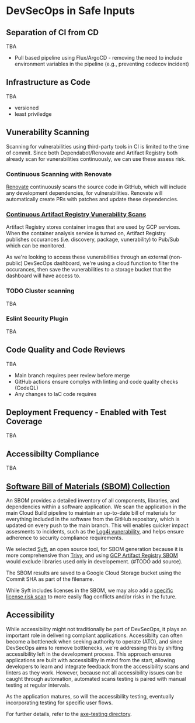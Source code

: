# DevSecOps in Safe Inputs

## Separation of CI from CD

TBA

- Pull based pipeline using Flux/ArgoCD - removing the need to include environment variables in the pipeline (e.g., preventing codecov incident)

## Infrastructure as Code

TBA

- versioned
- least priviledge

## Vunerability Scanning

Scanning for vulnerabilities using third-party tools in CI is limited to the time of commit. Since both Dependabot/Renovate and Artifact Registry both already scan for vunerabilities continuously, we can use these assess risk.

### Continuous Scanning with Renovate

[Renovate](https://docs.renovatebot.com/) continuously scans the source code in GitHub, which will include any development dependencies, for vulnerabilities. Renovate will automatically create PRs with patches and update these dependencies.

### [Continuous Artifact Registry Vunerability Scans](./artifact-registry-vulnerability-scanning)

Artifact Registry stores container images that are used by GCP services. When the container analysis service is turned on, Artifact Registry publishes occurances (i.e. discovery, package, vunerability) to Pub/Sub which can be monitored.

As we're looking to access these vunerabilities through an external (non-public) DevSecOps dashboard, we're using a cloud function to filter the occurances, then save the vunerabilities to a storage bucket that the dashboard will have access to.

### TODO Cluster scanning

TBA

### Eslint Security Plugin

TBA

## Code Quality and Code Reviews

TBA

- Main branch requires peer review before merge
- GitHub actions ensure complys with linting and code quality checks (CodeQL)
- Any changes to IaC code requires

## Deployment Frequency - Enabled with Test Coverage

TBA

## Accessibilty Compliance

TBA

## [Software Bill of Materials (SBOM) Collection](./sbom)

An SBOM provides a detailed inventory of all components, libraries, and dependencies within a software application. We scan the application in the main Cloud Build pipeline to maintain an up-to-date bill of materials for everything included in the software from the GitHub repository, which is updated on every push to the main branch. This will enables quicker impact assesments to incidents, such as the [Log4j vunerability](https://en.wikipedia.org/wiki/Log4Shell), and helps ensure adherence to security compliance requirements.

We selected [Syft](https://github.com/anchore/syft), an open source tool, for SBOM generation because it is more comprehensive than [Trivy](https://aquasecurity.github.io/trivy/v0.33/docs/sbom/), and using [GCP Artifact Registry SBOM](https://cloud.google.com/artifact-analysis/docs/sbom-overview) would exclude libraries used only in developement. (#TODO add source).

The SBOM results are saved to a Google Cloud Storage bucket using the Commit SHA as part of the filename.

While Syft includes licenses in the SBOM, we may also add a [specific license risk scan](https://aquasecurity.github.io/trivy/v0.47/docs/scanner/license/) to more easily flag conflicts and/or risks in the future.

## Accessibility

While accessibility might not traditionally be part of DevSecOps, it plays an important role in delivering compliant applications. Accessibilty can often become a bottleneck when seeking authority to operate (ATO), and since DevSecOps aims to remove bottlenecks, we're addressing this by shifting accessibility left in the development process. This approach ensures applications are built with accessibility in mind from the start, allowing developers to learn and integrate feedback from the accessibility scans and linters as they work. However, because not all accessibility issues can be caught through automation, automated scans testing is paired with manual testing at regular intervals.

As the application matures, so will the accessibility testing, eventually incorporating testing for specific user flows.

For further details, refer to the [axe-testing directory](./axe-testing/README.md).
